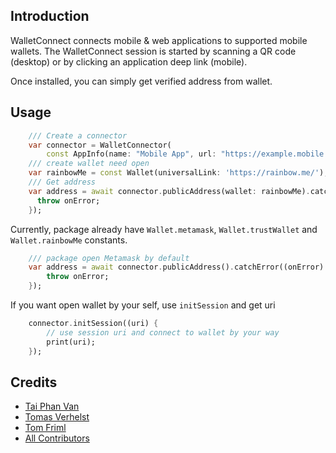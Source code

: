 ## Introduction
WalletConnect connects mobile & web applications to supported mobile wallets. The WalletConnect session is started by scanning a QR code (desktop) or by clicking an application deep link (mobile).

Once installed, you can simply get verified address from wallet.

## Usage
```dart
    /// Create a connector
    var connector = WalletConnector(
        const AppInfo(name: "Mobile App", url: "https://example.mobile.com"));
    /// create wallet need open 
    var rainbowMe = const Wallet(universalLink: 'https://rainbow.me/');
    /// Get address
    var address = await connector.publicAddress(wallet: rainbowMe).catchError((onError) {
      throw onError;
    });
```

Currently, package already have `Wallet.metamask`, `Wallet.trustWallet` and `Wallet.rainbowMe` constants.

```dart
    /// package open Metamask by default
    var address = await connector.publicAddress().catchError((onError) {
        throw onError;
    });
```

If you want open wallet by your self, use `initSession` and get uri
```dart
    connector.initSession((uri) {
        // use session uri and connect to wallet by your way
        print(uri);
    });
```

## Credits

- [Tai Phan Van](https://github.com/phanvantai)
- [Tomas Verhelst](https://github.com/rootsoft)
- [Tom Friml](https://github.com/3ph)  
- [All Contributors](../../contributors)